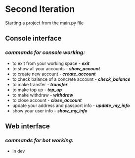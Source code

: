 # __Second Iteration__
 Starting a project from the main.py file

## Console interface
### ___commands for console working:___
- to exit from your working space - ___exit___
- to show all your accounts - ___show_account___
- to create new account - ___create_account___
- to check balance of a concrete account - ___check_balance___
- to make transfer - ___transfer___
- to make top up - ___top_up___
- to make withdraw - ___withdraw___
- to close account - ___close_account___
- update your address and passport info - ___update_my_info___
- show your user info - ___show_my_info___

## Web interface
### ___commands for bot working:___
- in dev